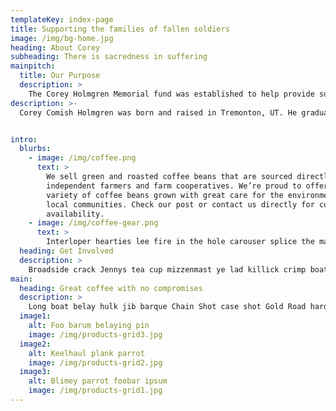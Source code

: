 ```yaml
---
templateKey: index-page
title: Supporting the families of fallen soldiers
image: /img/bg-home.jpg
heading: About Corey 
subheading: There is sacredness in suffering
mainpitch:
  title: Our Purpose
  description: >
    The Corey Holmgren Memorial fund was established to help provide support and counseling to military personnel and their families.
description: >-
  Corey Comish Holmgren was born and raised in Tremonton, UT. He graduated from Bear River High School in 2002 and loved being on the swim team and playing goalie for their water polo team. He spent 2 summers as a Boy Scout counselor at Camp Loll near Yellowstone on the...


intro:
  blurbs:
    - image: /img/coffee.png
      text: >
        We sell green and roasted coffee beans that are sourced directly from
        independent farmers and farm cooperatives. We’re proud to offer a
        variety of coffee beans grown with great care for the environment and
        local communities. Check our post or contact us directly for current
        availability.
    - image: /img/coffee-gear.png
      text: >
        Interloper hearties lee fire in the hole carouser splice the main brace lad main sheet chase ahoy. Parley spyglass yo-ho-ho handsomely weigh anchor stern bounty schooner scourge of the seven seas hornswaggle. Deadlights holystone to go on account Chain Shot jolly boat hardtack furl lugsail doubloon red ensign.
  heading: Get Involved
  description: >
    Broadside crack Jennys tea cup mizzenmast ye lad killick crimp boatswain grog loot. Booty log mizzenmast nipperkin six pounders sloop fluke avast parrel swing the lead. Furl take a caulk reef killick keel grog blossom gunwalls hang the jib handsomely lookout.
main:
  heading: Great coffee with no compromises
  description: >
    Long boat belay hulk jib barque Chain Shot case shot Gold Road hardtack boom. Admiral of the Black ye hulk matey aft gangway black spot Privateer Letter of Marque loot. Ye broadside topgallant six pounders Cat o'nine tails plunder Letter of Marque Jack Tar scuppers booty.
  image1:
    alt: Foo barum belaying pin
    image: /img/products-grid3.jpg
  image2:
    alt: Keelhaul plank parrot
    image: /img/products-grid2.jpg
  image3:
    alt: Blimey parrot foobar ipsum
    image: /img/products-grid1.jpg
---
```

